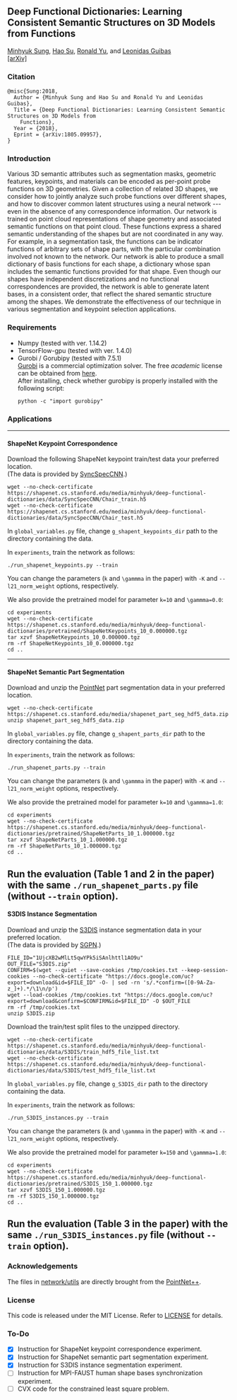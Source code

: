 ## Deep Functional Dictionaries: Learning Consistent Semantic Structures on 3D Models from Functions 

[Minhyuk Sung](http://mhsung.github.io), [Hao Su](http://cseweb.ucsd.edu/~haosu/), [Ronald Yu](https://ronaldiscool.github.io/), and [Leonidas Guibas](https://geometry.stanford.edu/member/guibas/)<br>
[[arXiv]](https://arxiv.org/abs/1805.09957)

### Citation
```
@misc{Sung:2018,
  Author = {Minhyuk Sung and Hao Su and Ronald Yu and Leonidas Guibas},
  Title = {Deep Functional Dictionaries: Learning Consistent Semantic Structures on 3D Models from
    Functions},
  Year = {2018},
  Eprint = {arXiv:1805.09957},
}
```

### Introduction
Various 3D semantic attributes such as segmentation masks, geometric features, keypoints, and materials can be encoded as per-point probe functions on 3D geometries. Given a collection of related 3D shapes, we consider how to jointly analyze such probe functions over different shapes, and how to discover common latent structures using a neural network --- even in the absence of any correspondence information. Our network is trained on point cloud representations of shape geometry and associated semantic functions on that point cloud. These functions express a shared semantic understanding of the shapes but are not coordinated in any way. For example, in a segmentation task, the functions can be indicator functions of arbitrary sets of shape parts, with the particular combination involved not known to the network. Our network is able to produce a small dictionary of basis functions for each shape, a dictionary whose span includes the semantic functions provided for that shape. Even though our shapes have independent discretizations and no functional correspondences are provided, the network is able to generate latent bases, in a consistent order, that reflect the shared semantic structure among the shapes. We demonstrate the effectiveness of our technique in various segmentation and keypoint selection applications.

### Requirements
- Numpy (tested with ver. 1.14.2)
- TensorFlow-gpu (tested with ver. 1.4.0)
- Gurobi / Gorubipy (tested with 7.5.1)<br>
  [Gurobi](http://www.gurobi.com/) is a commercial optimization solver. The free *academic* license can be obtained from [here](http://www.gurobi.com/academia/for-universities).<br>
  After installing, check whether gurobipy is properly installed with the following script:
  ```
  python -c "import gurobipy"
  ```

### Applications
--------

#### ShapeNet Keypoint Correspondence
Download the following ShapeNet keypoint train/test data your preferred location.\
(The data is provided by [SyncSpecCNN](https://github.com/ericyi/SyncSpecCNN).)
```
wget --no-check-certificate https://shapenet.cs.stanford.edu/media/minhyuk/deep-functional-dictionaries/data/SyncSpecCNN/Chair_train.h5
wget --no-check-certificate https://shapenet.cs.stanford.edu/media/minhyuk/deep-functional-dictionaries/data/SyncSpecCNN/Chair_test.h5
```

In `global_variables.py` file, change `g_shapent_keypoints_dir` path to the directory containing the data.

In `experiments`, train the network as follows:
```
./run_shapenet_keypoints.py --train
```
You can change the parameters (`k` and `\gammma` in the paper) with `-K` and `--l21_norm_weight` options, respectively.

We also provide the pretrained model for parameter `k=10` and `\gammma=0.0`:
```
cd experiments
wget --no-check-certificate https://shapenet.cs.stanford.edu/media/minhyuk/deep-functional-dictionaries/pretrained/ShapeNetKeypoints_10_0.000000.tgz
tar xzvf ShapeNetKeypoints_10_0.000000.tgz
rm -rf ShapeNetKeypoints_10_0.000000.tgz
cd ..
```
--------


#### ShapeNet Semantic Part Segmentation
Download and unzip the [PointNet](https://github.com/charlesq34/pointnet) part segmentation data in your preferred location.
```
wget --no-check-certificate https://shapenet.cs.stanford.edu/media/shapenet_part_seg_hdf5_data.zip
unzip shapenet_part_seg_hdf5_data.zip
```

In `global_variables.py` file, change `g_shapent_parts_dir` path to the directory containing the data.

In `experiments`, train the network as follows:
```
./run_shapenet_parts.py --train
```
You can change the parameters (`k` and `\gammma` in the paper) with `-K` and `--l21_norm_weight` options, respectively.

We also provide the pretrained model for parameter `k=10` and `\gammma=1.0`:
```
cd experiments
wget --no-check-certificate https://shapenet.cs.stanford.edu/media/minhyuk/deep-functional-dictionaries/pretrained/ShapeNetParts_10_1.000000.tgz
tar xzvf ShapeNetParts_10_1.000000.tgz
rm -rf ShapeNetParts_10_1.000000.tgz
cd ..
```

Run the evaluation (Table 1 and 2 in the paper) with the same `./run_shapenet_parts.py` file (without `--train` option).
--------


#### S3DIS Instance Segmentation
Download and unzip the [S3DIS](http://buildingparser.stanford.edu/dataset.html#Download) instance segmentation data in your preferred location.\
(The data is provided by [SGPN](https://github.com/laughtervv/SGPN/issues/3).)
```
FILE_ID="1UjcXB2wMlLt5qwYPk5iSAnlhttl1AO9u"
OUT_FILE="S3DIS.zip"
CONFIRM=$(wget --quiet --save-cookies /tmp/cookies.txt --keep-session-cookies --no-check-certificate "https://docs.google.com/uc?export=download&id=$FILE_ID" -O- | sed -rn 's/.*confirm=([0-9A-Za-z_]+).*/\1\n/p')
wget --load-cookies /tmp/cookies.txt "https://docs.google.com/uc?export=download&confirm=$CONFIRM&id=$FILE_ID" -O $OUT_FILE
rm -rf /tmp/cookies.txt
unzip S3DIS.zip
```

Download the train/test split files to the unzipped directory.
```
wget --no-check-certificate https://shapenet.cs.stanford.edu/media/minhyuk/deep-functional-dictionaries/data/S3DIS/train_hdf5_file_list.txt
wget --no-check-certificate https://shapenet.cs.stanford.edu/media/minhyuk/deep-functional-dictionaries/data/S3DIS/test_hdf5_file_list.txt
```

In `global_variables.py` file, change `g_S3DIS_dir` path to the directory containing the data.

In `experiments`, train the network as follows:
```
./run_S3DIS_instances.py --train
```
You can change the parameters (`k` and `\gammma` in the paper) with `-K` and `--l21_norm_weight` options, respectively.

We also provide the pretrained model for parameter `k=150` and `\gammma=1.0`:
```
cd experiments
wget --no-check-certificate https://shapenet.cs.stanford.edu/media/minhyuk/deep-functional-dictionaries/pretrained/S3DIS_150_1.000000.tgz
tar xzvf S3DIS_150_1.000000.tgz
rm -rf S3DIS_150_1.000000.tgz
cd ..
```

Run the evaluation (Table 3 in the paper) with the same `./run_S3DIS_instances.py` file (without `--train` option).
--------


### Acknowledgements
The files in [network/utils](network/utils) are directly brought from the [PointNet++](https://github.com/charlesq34/pointnet2).

### License
This code is released under the MIT License. Refer to [LICENSE](LICENSE) for details.

### To-Do
- [x] Instruction for ShapeNet keypoint correspondence experiment.
- [x] Instruction for ShapeNet semantic part segmentation experiment.
- [x] Instruction for S3DIS instance segmentation experiment.
- [ ] Instruction for MPI-FAUST human shape bases synchronization experiment.
- [ ] CVX code for the constrained least square problem.

